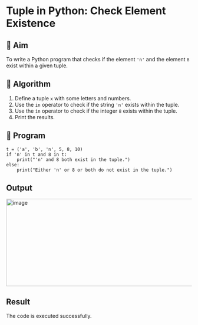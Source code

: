 # Tuple in Python: Check Element Existence

## 🎯 Aim
To write a Python program that checks if the element `'n'` and the element `8` exist within a given tuple.

## 🧠 Algorithm
1. Define a tuple `x` with some letters and numbers.
2. Use the `in` operator to check if the string `'n'` exists within the tuple.
3. Use the `in` operator to check if the integer `8` exists within the tuple.
4. Print the results.

## 🧾 Program
~~~
t = ('a', 'b', 'n', 5, 8, 10)
if 'n' in t and 8 in t:
    print("'n' and 8 both exist in the tuple.")
else:
    print("Either 'n' or 8 or both do not exist in the tuple.")
~~~

## Output
<img width="1360" height="237" alt="image" src="https://github.com/user-attachments/assets/cbcae0a6-19f8-475e-ad38-f8520ab69a6e" />

## Result
The code is executed successfully.
